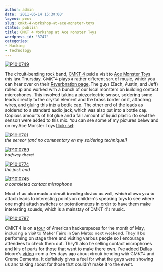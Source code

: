 ```yaml
---
author: admin
date: '2011-05-14 15:38:00'
layout: post
slug: cmkt-4-workshop-at-ace-monster-toys
status: publish
title: CMKT 4 Workshop at Ace Monster Toys
wordpress_id: '3747'
categories:
- Hacking
- Technology
---
```


[![P1010749](http://farm4.static.flickr.com/3653/5719597686_142afe44ea.jpg)](http://www.flickr.com/photos/albill/5719597686/ "P1010749 by albill, on Flickr")

The circuit-bending rock band, [CMKT 4](http://www.facebook.com/cmkt4)
paid a visit to [Ace Monster Toys](http://www.acemonstertoys.org) this
last Thursday. CMKT4 plays a rather different sort of music, which you
can hear over on their [Reverbnation
page](http://www.reverbnation.com/cmkt4). The guys (Zach, Austin, and
Jeff) rolled up and worked with a bunch of our local monsters on
building contact microphones. This involved taking a piezoelectric
sensor, soldering some leads directly to the crystal element and the
brass border on it, attaching wires, and gluing this into a bottle cap.
The other end of the leads as soldered to a standard audio jack, which
was also put into a bottle cap. Copious amounts of hot glue and a fair
amount of liquid plastic (to seal the sensor) were added to this mix.
You can see some of my pictures below and on my Ace Monster Toys [flickr
set](http://www.flickr.com/photos/albill/sets/72157626284000644/):

[![P1010761](http://farm3.static.flickr.com/2347/5719606424_ec71306bf7.jpg)](http://www.flickr.com/photos/albill/5719606424/ "P1010761 by albill, on Flickr")\
*the sensor (and no commentary on my soldering technique!)*

[![P1010769](http://farm3.static.flickr.com/2528/5719612142_749673cf6d.jpg)](http://www.flickr.com/photos/albill/5719612142/ "P1010769 by albill, on Flickr")\
*halfway there!*

[![P1010774](http://farm4.static.flickr.com/3233/5719054449_03cffcac34.jpg)](http://www.flickr.com/photos/albill/5719054449/ "P1010774 by albill, on Flickr")\
*the jack end*

[![P1010745](http://farm3.static.flickr.com/2303/5719033775_e876a96054.jpg)](http://www.flickr.com/photos/albill/5719033775/ "P1010745 by albill, on Flickr")\
*a completed contact microphone*

Most of us also made a circuit bending device as well, which allows you
to attach leads to interesting points on children's speaking toys to see
where one might attach switches or potentiometers in order to have them
make interesting sounds, which is a mainstay of CMKT 4's music.

[![P1010787](http://farm4.static.flickr.com/3437/5719624568_a25b8890b4.jpg)](http://www.flickr.com/photos/albill/5719624568/ "P1010787 by albill, on Flickr")

CMKT 4 is on a [tour](http://www.getlofi.com/?p=4417) of American
hackerspaces for the month of May, including a visit to Maker Faire in
San Mateo next weekend. They'll be performing on stage there and
visiting various people so I encourage attendees to check them out.
They'll also be selling contact microphones and kits of parts for those
that want to make there own. I've added Dallas Moore's
[video](http://vimeo.com/23583965) from a few days ago about circuit
bending with CMKT4 and Creme Dementia. It definitely gives a feel for
what the guys were showing us and talking about for those that couldn't
make it to the event.



